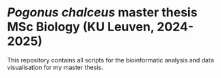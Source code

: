 # _Pogonus chalceus_ master thesis MSc Biology (KU Leuven, 2024-2025)

This repository contains all scripts for the bioinformatic analysis and data visualisation for my master thesis. 
